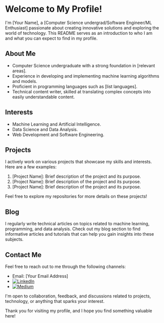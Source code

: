 # Welcome to My Profile!

I'm [Your Name], a [Computer Science undergrad/Software Engineer/ML Enthusiast] passionate about creating innovative solutions and exploring the world of technology. This README serves as an introduction to who I am and what you can expect to find in my profile.

## About Me

- Computer Science undergraduate with a strong foundation in [relevant areas].
- Experience in developing and implementing machine learning algorithms and models.
- Proficient in programming languages such as [list languages].
- Technical content writer, skilled at translating complex concepts into easily understandable content.

## Interests

- Machine Learning and Artificial Intelligence.
- Data Science and Data Analysis.
- Web Development and Software Engineering.

## Projects

I actively work on various projects that showcase my skills and interests. Here are a few examples:

1. [Project Name]: Brief description of the project and its purpose.
2. [Project Name]: Brief description of the project and its purpose.
3. [Project Name]: Brief description of the project and its purpose.

Feel free to explore my repositories for more details on these projects!

## Blog

I regularly write technical articles on topics related to machine learning, programming, and data analysis. Check out my blog section to find informative articles and tutorials that can help you gain insights into these subjects.

## Contact Me

Feel free to reach out to me through the following channels:

- Email: [Your Email Address]
- [![LinkedIn](https://i.imgur.com/jDFmVvA.png)](https://www.linkedin.com/in/your-linkedin-profile)
- [![Medium](https://i.imgur.com/fkS9cdB.png)](https://medium.com/@your-medium-profile)

I'm open to collaboration, feedback, and discussions related to projects, technology, or anything that sparks your interest.

Thank you for visiting my profile, and I hope you find something valuable here!
